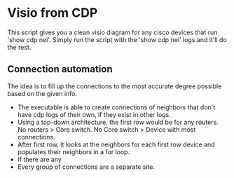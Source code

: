 # Visio from CDP
This script gives you a clean visio diagram for any cisco devices that run 'show cdp nei'. Simply run the script with the 'show cdp nei' logs and it'll do the rest.

## Connection automation
The idea is to fill up the connections to the most accurate degree possible based on the given info.
- The executable is able to create connections of neighbors that don't have cdp logs of their own, if they exist in other logs.
- Using a top-down architecture, the first row would be for any routers. No routers > Core switch. No Core switch > Device with most connections.
- After first row, it looks at the neighbors for each first row device and populates their neighbors in a for loop.
- If there are any 
- Every group of connections are a separate site.


<!-- ## To-DO (old)
### Archive
- [x] Update Add_CDP_Devices method
- [x] update ijkarray to position neighboring devices to one another
    - [x] neighboring tiers
    - [x] same tier
- [x] Add "tier" attribute to devices
    - [x] routers are always tier 1
    - [x] anything connected to routers are tier 2 and so on
- [x] record interface connection
    - [x] Go to neighbor hostname and check if outgoing port exists in ingoing port list.
- [x] add all hostnames as new devices
- [x] if filled in already, only append interface connection list.
- [x] Grab hostname from textfile name
- [x] Set up structure and method of approach
    - should be simple and intuitive
    - click of a button
    - utilizing both cdp nei outputs and excel sheet
        - excel sheet is for the details of each and every device you will be running cdp nei on
        - 'cdp nei' outputs are textfiles, either .log or .txt. tool parses text file to get all devices and connects the dots.
        - the console application should be in the same folder as all this data... Intuitive!!!
    - [x] have a look at previous cdp logs: SVHA, woolies, L19


### Stategies for node-link alorithm
#### Senario 1: Router(s) detected, attempt as top tier
- Phase 1:
    1. Create array of all routers to sweep through and check neighboring connections
        - Each router is assumed separate site 1 until proven otherwise.
- Phase 2:
    1. Record neighbors, assume tier 2 (unless connected to more than 2 tier 2 devices in later Phase).
- Phase 3:
    1. Check that not more than 2 neighbors are connected to more than 1 neighbor.
    2. If True - nothing more to do
    3. Else - for same tier connection, check which has more previous tier connections.
        - If equal, choose one alphanumerically. If one more than the other prioritise other one
        - utilize same tier spacing, but different tier.
- Phase 4:




## Considerations for future addons
- [ ] An option to include APs as well? "sho ap cdp neighbors all"
- [ ] different colors for different interface types? Fiber or ethernet.
- [ ] CDP doesn't recognized whether a switch is stacked - but this can be added if cdp detects connections of 2/x/x or higher
- [ ] Add visio template into script? -->

